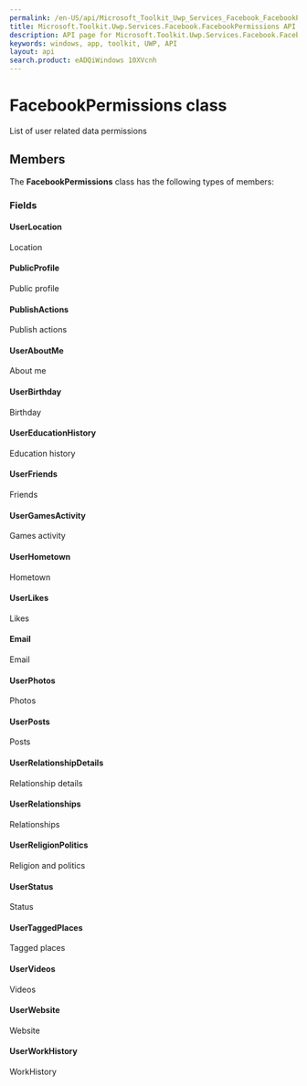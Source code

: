 ```yaml
---
permalink: /en-US/api/Microsoft_Toolkit_Uwp_Services_Facebook_FacebookPermissions.htm
title: Microsoft.Toolkit.Uwp.Services.Facebook.FacebookPermissions API 
description: API page for Microsoft.Toolkit.Uwp.Services.Facebook.FacebookPermissions
keywords: windows, app, toolkit, UWP, API
layout: api
search.product: eADQiWindows 10XVcnh
---
```



# FacebookPermissions class

List of user related data permissions

## Members

The **FacebookPermissions** class has the following types of members:

### Fields

#### UserLocation

Location



#### PublicProfile

Public profile



#### PublishActions

Publish actions



#### UserAboutMe

About me



#### UserBirthday

Birthday



#### UserEducationHistory

Education history



#### UserFriends

Friends



#### UserGamesActivity

Games activity



#### UserHometown

Hometown



#### UserLikes

Likes



#### Email

Email



#### UserPhotos

Photos



#### UserPosts

Posts



#### UserRelationshipDetails

Relationship details



#### UserRelationships

Relationships



#### UserReligionPolitics

Religion and politics



#### UserStatus

Status



#### UserTaggedPlaces

Tagged places



#### UserVideos

Videos



#### UserWebsite

Website



#### UserWorkHistory

WorkHistory


